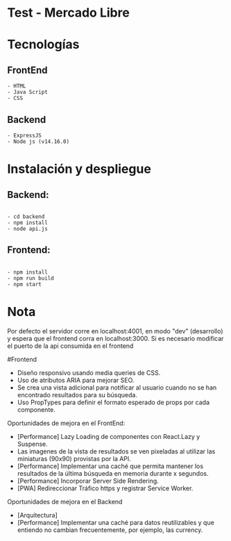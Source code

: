 # Test - Mercado Libre

# Tecnologías
## FrontEnd
    - HTML
    - Java Script
    - CSS
## Backend
    - ExpressJS
    - Node js (v14.16.0)

# Instalación y despliegue

## Backend:
<code>
- cd backend 
- npm install
- node api.js
</code>

## Frontend:
<code>
- npm install
- npm run build
- npm start
</code>

# Nota

Por defecto el servidor corre en localhost:4001, en modo "dev" (desarrollo) y espera que el frontend corra en localhost:3000.
Si es necesario modificar el puerto de la api consumida en el frontend


#Frontend
 - Diseño responsivo usando media queries de CSS.
 - Uso de atributos ARIA para mejorar SEO.
 - Se crea una vista adicional para notificar al usuario cuando no se han encontrado resultados para su búsqueda.
 - Uso PropTypes para definir el formato esperado de props por cada componente.


 Oportunidades de mejora en el FrontEnd:
 - [Performance] Lazy Loading de componentes con React.Lazy y Suspense.
 - Las imagenes de la vista de resultados se ven pixeladas al utilizar las miniaturas (90x90) provistas por la API.
 - [Performance] Implementar una caché que permita mantener los resultados de la última búsqueda en memoria durante x segundos.
 - [Performance] Incorporar Server Side Rendering.
 - [PWA] Redireccionar Tráfico https y registrar Service Worker.

 Oportunidades de mejora en el Backend
 - [Arquitectura]
 - [Performance] Implementar una caché para datos reutilizables y que entiendo no cambian frecuentemente, por ejemplo, las currency.
